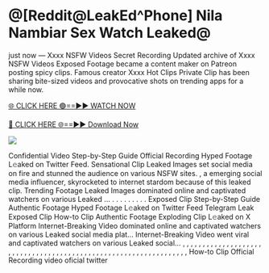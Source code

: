 # @[Reddit@LeakEd^Phone] Nila Nambiar Sex Watch Leaked@

just now — Xxxx NSFW Videos Secret Recording Updated archive of Xxxx NSFW Videos Exposed Footage became a content maker on Patreon posting spicy clips. Famous creator Xxxx Hot Clips Private Clip has been sharing bite-sized videos and provocative shots on trending apps for a while now.

[🌐 CLICK HERE 🟢==►► WATCH NOW](https://tinyurl.com/topvvv?st=viral&si=gh)

[🔴 CLICK HERE 🌐==►► Download Now](https://tinyurl.com/topvvv?st=viral&si=gh)

[![](https://t4.ftcdn.net/jpg/00/89/87/57/360_F_89875724_hMf6q0pOUbIm38tYOeJTOKDftmRMQnny.jpg)](https://tinyurl.com/topvvv?st=viral&si=gh)

Confidential Video Step-by-Step Guide Official Recording Hyped Footage L𝚎aked on Twitter Feed. Sensational Clip Leaked Images set social media on fire and stunned the audience on various NSFW sites. , a emerging social media influencer, skyrocketed to internet stardom because of this leaked clip. Trending Footage Leaked Images dominated online and captivated watchers on various Leaked … . . . . . . . . . Exposed Clip Step-by-Step Guide Authentic Footage Hyped Footage L𝚎aked on Twitter Feed Telegram Leak Exposed Clip How-to Clip Authentic Footage Exploding Clip L𝚎aked on X Platform Internet-Breaking Video dominated online and captivated watchers on various Leaked social media plat… Internet-Breaking Video went viral and captivated watchers on various Leaked social… , , , , , , , , , , , , , , , , , , , , , , , , , , , , , , , , , , , , , , , , , , , , , , , , , , , , , , , , , , , , , , , , , How-to Clip Official Recording video oficial twitter
